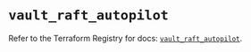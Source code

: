 # `vault_raft_autopilot`

Refer to the Terraform Registry for docs: [`vault_raft_autopilot`](https://registry.terraform.io/providers/hashicorp/vault/5.0.0/docs/resources/raft_autopilot).

